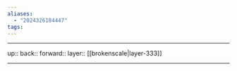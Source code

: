 ```yaml
---
aliases:
  - "2024326184447"
tags:
---
```




***

up:: 
back:: 
forward:: 
layer:: [[brokenscale|layer-333]]

***
